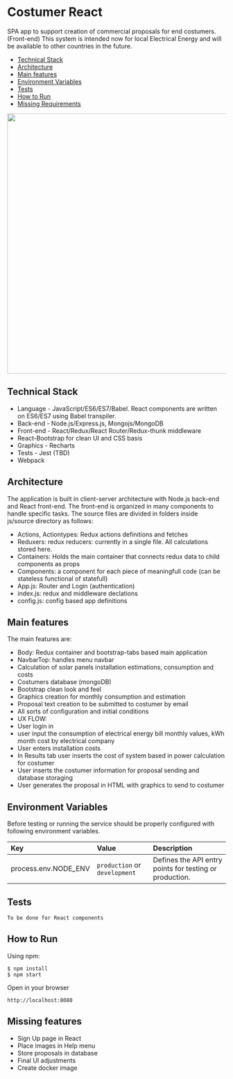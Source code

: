 # Costumer React
SPA app to support creation of commercial proposals for end costumers.
(Front-end)
This system is intended now for local Electrical Energy and will be available to other countries in the future.

* [Technical Stack](#tech-stack)
* [Architecture](#architecture)
* [Main features](#main-features)
* [Environment Variables](#environment-variables)
* [Tests](#tests)
* [How to Run](#how-to-run)
* [Missing Requirements](#missing-requirements)

<img src="images/thumb-interface" width="600">

## Technical Stack
* Language - JavaScript/ES6/ES7/Babel. React components are written on ES6/ES7 using Babel transpiler.
* Back-end - Node.js/Express.js, Mongojs/MongoDB
* Front-end -  React/Redux/React Router/Redux-thunk middleware
* React-Bootstrap for clean UI and CSS basis
* Graphics - Recharts
* Tests - Jest (TBD)
* Webpack

## Architecture
The application is built in client-server architecture with Node.js back-end and React front-end. The front-end
is organized in many components to handle specific tasks.
The source files are divided in folders inside js/source directory as follows:
* Actions, Actiontypes: Redux actions definitions and fetches
* Reduxers: redux reducers: currently in a single file. All calculations stored here.
* Containers: Holds the main container that connects redux data to child components as props
* Components: a component for each piece of meaningfull code (can be stateless functional of statefull)
* App.js: Router and Login (authentication)
* index.js: redux and middleware declations
* config.js: config based app definitions

## Main features
The main features are:
* Body: Redux container and bootstrap-tabs based main application
* NavbarTop: handles menu navbar
* Calculation of solar panels installation estimations, consumption and costs
* Costumers database (mongoDB)
* Bootstrap clean look and feel
* Graphics creation for monthly consumption and estimation
* Proposal text creation to be submitted to costumer by email
* All sorts of configuration and initial conditions
* UX FLOW:
*   User login in
*   user input the consumption of electrical energy bill monthly values, kWh month cost by electrical company
*   User enters installation costs
*   In Results tab user inserts the cost of system based in power calculation for costumer
*   User inserts the costumer information for proposal sending and database storaging
*   User generates the proposal in HTML with graphics to send to costumer


## Environment Variables
Before testing or running the service should be properly configured with following environment variables.

Key | Value | Description
:-- | :-- | :-- 
process.env.NODE_ENV | `production` or `development` | Defines the API entry points for testing or production.


## Tests

```
To be done for React components
```

## How to Run

Using npm:
```
$ npm install
$ npm start
```

Open in your browser
```
http://localhost:8080 
```

## Missing features
* Sign Up page in React
* Place images in Help menu
* Store proposals in database
* Final UI adjustments
* Create docker image
